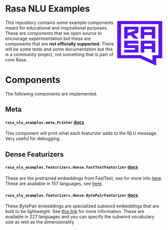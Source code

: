# Rasa NLU Examples

<img src="square-logo.svg" width=150 height=150 align="right">

This repository contains some example components meant for educational and inspirational
purposes. These are components that we open source to encourage experimentation but
these are components that are **not officially supported**. There will be some tests
and some documentation but this is a community project, not something that is part of core Rasa.

# Components

The following components are implemented.

## Meta

#### `rasa_nlu_examples.meta.Printer` [docs](docs/meta/printer/)

This component will print what each featurizer adds to the NLU message. Very useful for debugging.

## Dense Featurizers

#### `rasa_nlu_examples.featurizers.dense.FastTextFeaturizer` [docs](docs/featurizer/fasttext/)

These are the pretrained embeddings from FastText, see for more info [here](https://fasttext.cc/).
These are available in 157 languages, see [here](https://fasttext.cc/docs/en/crawl-vectors.html#models).

#### `rasa_nlu_examples.featurizers.dense.BytePairFeaturizer` [docs](docs/featurizer/bytepair/)

These BytePair embeddings are specialized subword embeddings that are built to be lightweight.
See [this link](https://nlp.h-its.org/bpemb/) for more information. These are available in 227 languages and
you can specify the subword vocabulary size as well as the dimensionality.
